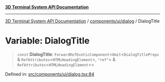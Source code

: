 [**3D Terminal System API Documentation**](../../../../README.md)

***

[3D Terminal System API Documentation](../../../../README.md) / [components/ui/dialog](../README.md) / DialogTitle

# Variable: DialogTitle

> `const` **DialogTitle**: `ForwardRefExoticComponent`\<`Omit`\<`DialogTitleProps` & `RefAttributes`\<`HTMLHeadingElement`\>, `"ref"`\> & `RefAttributes`\<`HTMLHeadingElement`\>\>

Defined in: [src/components/ui/dialog.tsx:84](https://github.com/Dicommunitas/ThreeJS_Terminal_3D2/blob/52232744018ed621d550262a267cac5a8cb3ae25/src/components/ui/dialog.tsx#L84)
